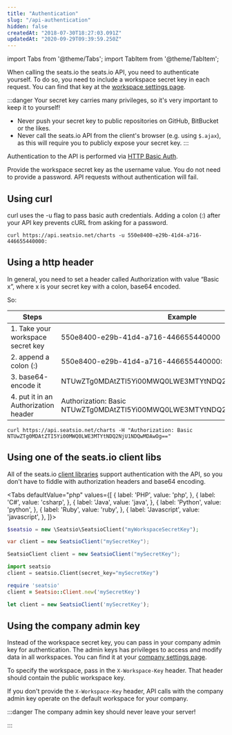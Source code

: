```yaml
---
title: "Authentication"
slug: "/api-authentication"
hidden: false
createdAt: "2018-07-30T18:27:03.091Z"
updatedAt: "2020-09-29T09:39:59.250Z"
---
```


import Tabs from '@theme/Tabs';
import TabItem from '@theme/TabItem';

When calling the seats.io the seats.io API, you need to authenticate yourself. To do so, you need to include a workspace secret key in each request. You can find that key at the [workspace settings page](https://app.seats.io/workspace-settings).

:::danger Your secret key carries many privileges, so it's very important to keep it to yourself!
* Never push your secret key to public repositories on GitHub, BitBucket or the likes.
* Never call the seats.io API from the client's browser (e.g. using `$.ajax`), as this will require you to publicly expose your secret key.
:::


Authentication to the API is performed via [HTTP Basic Auth](http://en.wikipedia.org/wiki/Basic_access_authentication). 

Provide the workspace secret key as the username value. You do not need to provide a password.
API requests without authentication will fail.



## Using curl

curl uses the -u flag to pass basic auth credentials. 
Adding a colon (:) after your API key prevents cURL from asking for a password.

```shell
curl https://api.seatsio.net/charts -u 550e8400-e29b-41d4-a716-446655440000:
```



## Using a http header

In general, you need to set a header called Authorization with value “Basic x”, where x is your secret key with a colon, base64 encoded. 

So: 


Steps|Example|
---|---|
1. Take your workspace secret key|550e8400-e29b-41d4-a716-446655440000|
2. append a colon (:)|550e8400-e29b-41d4-a716-446655440000:|
3. base64-encode it|NTUwZTg0MDAtZTI5Yi00MWQ0LWE3MTYtNDQ2NjU1NDQwMDAwOg==|
4. put it in an Authorization header|Authorization: Basic NTUwZTg0MDAtZTI5Yi00MWQ0LWE3MTYtNDQ2NjU1NDQwMDAwOg==|



```shell
curl https://api.seatsio.net/charts -H "Authorization: Basic NTUwZTg0MDAtZTI5Yi00MWQ0LWE3MTYtNDQ2NjU1NDQwMDAwOg=="
```



## Using one of the seats.io client libs

All of the seats.io [client libraries](api-client-libraries) support authentication with the API, so you don't have to fiddle with authorization headers and base64 encoding.  



<Tabs 
  defaultValue="php"
  values={[
{ label: 'PHP', value: 'php', },
{ label: 'C#', value: 'csharp', },
{ label: 'Java', value: 'java', },
{ label: 'Python', value: 'python', },
{ label: 'Ruby', value: 'ruby', },
{ label: 'Javascript', value: 'javascript', },
]}>
<TabItem value='php'>

```php
$seatsio = new \Seatsio\SeatsioClient("myWorkspaceSecretKey");
```

</TabItem>
<TabItem value='csharp'>

```csharp
var client = new SeatsioClient("mySecretKey"); 
```

</TabItem>
<TabItem value='java'>

```java
SeatsioClient client = new SeatsioClient("mySecretKey"); 
```

</TabItem>
<TabItem value='python'>

```python
import seatsio
client = seatsio.Client(secret_key="mySecretKey")
```

</TabItem>
<TabItem value='ruby'>

```ruby
require 'seatsio'
client = Seatsio::Client.new('mySecretKey')
```

</TabItem>
<TabItem value='javascript'>

```javascript
let client = new SeatsioClient('mySecretKey');
```

</TabItem>
</Tabs>





## Using the company admin key

Instead of the workspace secret key, you can pass in your company admin key for authentication. The admin keys has privileges to access and modify data in all workspaces. You can find it at your [company settings page](https://app.seats.io/company-settings).

To specify the workspace, pass in the `X-Workspace-Key` header. That header should contain the public workspace key.

If you don't provide the `X-Workspace-Key` header, API calls with the company admin key operate on the default workspace for your company.

:::danger The company admin key should never leave your server!

:::

